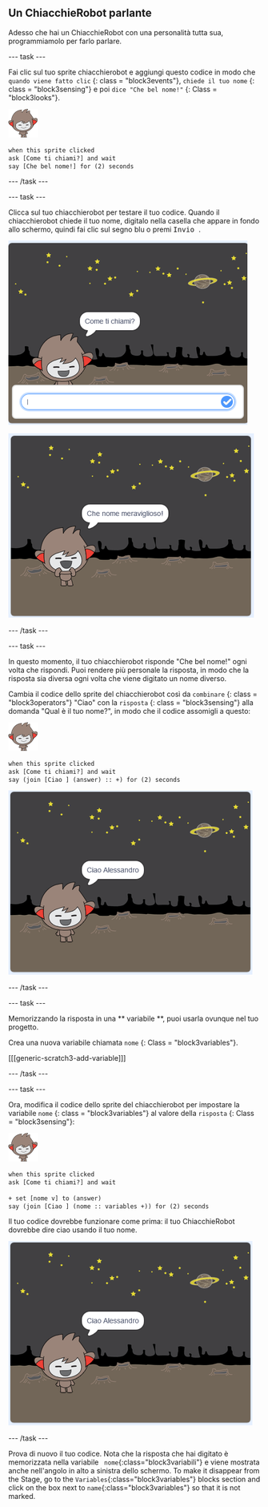 ## Un ChiacchieRobot parlante

Adesso che hai un ChiacchieRobot con una personalità tutta sua, programmiamolo per farlo parlare.

\--- task \---

Fai clic sul tuo sprite chiacchierobot e aggiungi questo codice in modo che ` quando viene fatto clic ` {: class = "block3events"}, ` chiede il tuo nome ` {: class = "block3sensing"} e poi ` dice "Che bel nome!" ` {: Class = "block3looks"}.

![sprite nano](images/nano-sprite.png)

```blocks3
when this sprite clicked
ask [Come ti chiami?] and wait
say [Che bel nome!] for (2) seconds
```

\--- /task \---

\--- task \---

Clicca sul tuo chiacchierobot per testare il tuo codice. Quando il chiacchierobot chiede il tuo nome, digitalo nella casella che appare in fondo allo schermo, quindi fai clic sul segno blu o premi <kbd> Invio </kbd>.

![Testare la risposta del ChiacchieRobot](images/chatbot-ask-test1.png)

![Testare la risposta del ChiacchieRobot](images/chatbot-ask-test2.png)

\--- /task \---

\--- task \---

In questo momento, il tuo chiacchierobot risponde "Che bel nome!" ogni volta che rispondi. Puoi rendere più personale la risposta, in modo che la risposta sia diversa ogni volta che viene digitato un nome diverso.

Cambia il codice dello sprite del chiacchierobot così da ` combinare ` {: class = "block3operators"} "Ciao" con la ` risposta ` {: class = "block3sensing"} alla domanda "Qual è il tuo nome?", in modo che il codice assomigli a questo:

![sprite nano](images/nano-sprite.png)

```blocks3
when this sprite clicked
ask [Come ti chiami?] and wait
say (join [Ciao ] (answer) :: +) for (2) seconds
```

![Testare una risposta personalizzata](images/chatbot-answer-test.png)

\--- /task \---

\--- task \---

Memorizzando la risposta in una ** variabile **, puoi usarla ovunque nel tuo progetto.

Crea una nuova variabile chiamata ` nome ` {: Class = "block3variables"}.

[[[generic-scratch3-add-variable]]]

\--- /task \---

\--- task \---

Ora, modifica il codice dello sprite del chiacchierobot per impostare la variabile ` nome ` {: class = "block3variables"} al valore della ` risposta ` {: Class = "block3sensing"}:

![sprite nano](images/nano-sprite.png)

```blocks3
when this sprite clicked
ask [Come ti chiami?] and wait

+ set [nome v] to (answer)
say (join [Ciao ] (nome :: variables +)) for (2) seconds
```

Il tuo codice dovrebbe funzionare come prima: il tuo ChiacchieRobot dovrebbe dire ciao usando il tuo nome.

![Testare una risposta personalizzata](images/chatbot-answer-test.png)

\--- /task \---

Prova di nuovo il tuo codice. Nota che la risposta che hai digitato è memorizzata nella variabile ` nome`{:class="block3variabili"} e viene mostrata anche nell'angolo in alto a sinistra dello schermo. To make it disappear from the Stage, go to the `Variables`{:class="block3variables"} blocks section and click on the box next to `name`{:class="block3variables"} so that it is not marked.